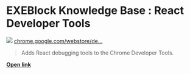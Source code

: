 # EXEBlock Knowledge Base : React Developer Tools

![](https://exeblock.atlassian.net/wiki/s/1058547041/6452/7055c5d464468897b06ee64ccf89952f20922ace/1000.0.6/_/download/resources/com.atlassian.confluence.plugins.confluence-business-blueprints:sharelinks-resources/default-sharelinks-favicon-16.png) [chrome.google.com/webstore/de…](https://chrome.google.com/webstore/detail/react-developer-tools/fmkadmapgofadopljbjfkapdkoienihi?hl=en)

> Adds React debugging tools to the Chrome Developer Tools.

[**Open link**](https://chrome.google.com/webstore/detail/react-developer-tools/fmkadmapgofadopljbjfkapdkoienihi?hl=en)

